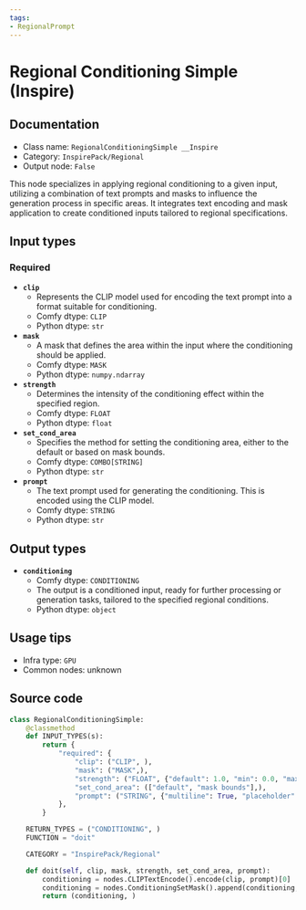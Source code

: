 ```yaml
---
tags:
- RegionalPrompt
---
```


# Regional Conditioning Simple (Inspire)
## Documentation
- Class name: `RegionalConditioningSimple __Inspire`
- Category: `InspirePack/Regional`
- Output node: `False`

This node specializes in applying regional conditioning to a given input, utilizing a combination of text prompts and masks to influence the generation process in specific areas. It integrates text encoding and mask application to create conditioned inputs tailored to regional specifications.
## Input types
### Required
- **`clip`**
    - Represents the CLIP model used for encoding the text prompt into a format suitable for conditioning.
    - Comfy dtype: `CLIP`
    - Python dtype: `str`
- **`mask`**
    - A mask that defines the area within the input where the conditioning should be applied.
    - Comfy dtype: `MASK`
    - Python dtype: `numpy.ndarray`
- **`strength`**
    - Determines the intensity of the conditioning effect within the specified region.
    - Comfy dtype: `FLOAT`
    - Python dtype: `float`
- **`set_cond_area`**
    - Specifies the method for setting the conditioning area, either to the default or based on mask bounds.
    - Comfy dtype: `COMBO[STRING]`
    - Python dtype: `str`
- **`prompt`**
    - The text prompt used for generating the conditioning. This is encoded using the CLIP model.
    - Comfy dtype: `STRING`
    - Python dtype: `str`
## Output types
- **`conditioning`**
    - Comfy dtype: `CONDITIONING`
    - The output is a conditioned input, ready for further processing or generation tasks, tailored to the specified regional conditions.
    - Python dtype: `object`
## Usage tips
- Infra type: `GPU`
- Common nodes: unknown


## Source code
```python
class RegionalConditioningSimple:
    @classmethod
    def INPUT_TYPES(s):
        return {
            "required": {
                "clip": ("CLIP", ),
                "mask": ("MASK",),
                "strength": ("FLOAT", {"default": 1.0, "min": 0.0, "max": 10.0, "step": 0.01}),
                "set_cond_area": (["default", "mask bounds"],),
                "prompt": ("STRING", {"multiline": True, "placeholder": "prompt"}),
            },
        }

    RETURN_TYPES = ("CONDITIONING", )
    FUNCTION = "doit"

    CATEGORY = "InspirePack/Regional"

    def doit(self, clip, mask, strength, set_cond_area, prompt):
        conditioning = nodes.CLIPTextEncode().encode(clip, prompt)[0]
        conditioning = nodes.ConditioningSetMask().append(conditioning, mask, set_cond_area, strength)[0]
        return (conditioning, )

```
